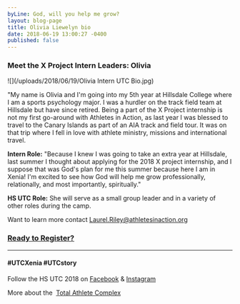 ```yaml
---
byLine: God, will you help me grow?
layout: blog-page
title: Olivia Liewelyn bio
date: 2018-06-19 13:00:27 -0400
published: false
---
```

### Meet the X Project Intern Leaders:  Olivia

![](/uploads/2018/06/19/Olivia Intern UTC Bio.jpg)

"My name is Olivia and I'm going into my 5th year at Hillsdale College where I am a sports psychology major. I was a hurdler on the track field team at Hillsdale but have since retired. Being a part of the X Project internship is not my first go-around with Athletes in Action, as last year I was blessed to travel to the Canary Islands as part of an AIA track and field tour. It was on that trip where I fell in love with athlete ministry, missions and international travel.

**Intern Role:**  "Because I knew I was going to take an extra year at Hillsdale, last summer I thought about applying for the 2018 X project internship, and I suppose that was God's plan for me this summer because here I am in Xenia! I'm excited to see how God will help me grow professionally, relationally, and most importantly, spiritually."

**HS UTC Role:**  She will serve as a small group leader and in a variety of other roles during the camp.

Want to learn more contact [Laurel.Riley@athletesinaction.org](mailto:laurel.riley@athletesinaction.org)

### [**Ready to Register?**](https://my.athletesinaction.org/public/forms/SCRC-Camp.aspx)

---

#### **#UTCXenia     #UTCstory**

Follow the HS UTC 2018 on  [Facebook](https://www.facebook.com/aiatotalathletecomplex/) & [Instagram](https://www.instagram.com/aia_sports_complex/)

More about the  [Total Athlete Complex](http://www.aiasportscomplex.com/)